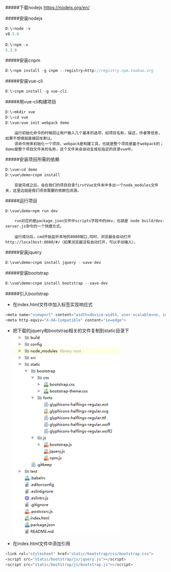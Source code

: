 #####下载nodejs
https://nodejs.org/en/

#####安装nodejs

~~~javascript
D:\>node -v
v8.5.0

D:\>npm -v
5.3.0
~~~

#####安装cnpm

~~~javascript
D:\>npm install -g cnpm --registry=http://registry.npm.taobao.org
~~~

#####安装vue-cli

~~~javascript
D:\>cnpm install -g vue-cli
~~~

#####用vue-cli构建项目

~~~javascript
D:\>mkdir vue
D:\>cd vue
D:\vue>vue init webpack demo
~~~

		运行初始化命令的时候回让用户输入几个基本的选项，如项目名称，描述，作者等信息，如果不想填就直接回车默认。
		该命令用来初始化一个项目，webpack是构建工具，也就是整个项目是基于webpack的；demo是整个项目文件夹的名称，这个文件夹会自动生成在指定的目录vue中。

#####安装项目所需的依赖

~~~javascript
D:\vue>cd demo
D:\vue\demo>cnpm install
~~~

		安装完成之后，会在我们的项目目录firstVue文件夹中多出一个node_modules文件夹，这里边就是我们项目需要的依赖包资源。

#####运行项目

~~~javascript
D:\vue\demo>npm run dev
~~~

		run对应的是package.json文件中scripts字段中的dev，也就是 node build/dev-server.js命令的一个快捷方式。

		运行成功后，cmd开始监听本地的8080端口,同时，浏览器会自动打开http://localhost:8080/#/（如果浏览器没有自动打开，可以手动输入）。

#####安装jquery

~~~javascript
D:\vue\demo>cnpm install jquery --save-dev
~~~

#####安装bootstrap

~~~javascript
D:\vue\demo>cnpm install bootstrap --save-dev
~~~

#####引入bootstrap

* 在index.html文件中加入<meta>标签实现响应式
~~~javascript
<meta name="viewport" content="width=device-width, user-scalable=no, initial-scale=1.0, maximum-scale=1.0, minimum-scale=1.0">
<meta http-equiv="X-UA-Compatible" content="ie=edge">
~~~

* 把下载的jquery和bootstrap相关的文件复制到static目录下
![](images/vuejs-1.png)

* 在index.html文件中添加引用
~~~javascript
<link rel="stylesheet" href="static/bootstrap/css/bootstrap.css">
<script src="static/bootstrap/js/jquery.js"></script>
<script src="static/bootstrap/js/bootstrap.js"></script>
~~~